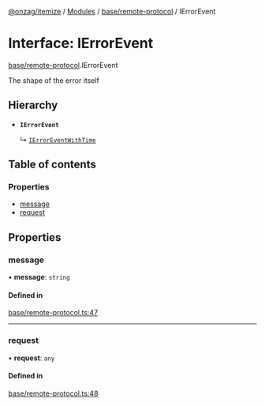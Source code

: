 [@onzag/itemize](../README.md) / [Modules](../modules.md) / [base/remote-protocol](../modules/base_remote_protocol.md) / IErrorEvent

# Interface: IErrorEvent

[base/remote-protocol](../modules/base_remote_protocol.md).IErrorEvent

The shape of the error itself

## Hierarchy

- **`IErrorEvent`**

  ↳ [`IErrorEventWithTime`](client_internal_testing.IErrorEventWithTime.md)

## Table of contents

### Properties

- [message](base_remote_protocol.IErrorEvent.md#message)
- [request](base_remote_protocol.IErrorEvent.md#request)

## Properties

### message

• **message**: `string`

#### Defined in

[base/remote-protocol.ts:47](https://github.com/onzag/itemize/blob/a24376ed/base/remote-protocol.ts#L47)

___

### request

• **request**: `any`

#### Defined in

[base/remote-protocol.ts:48](https://github.com/onzag/itemize/blob/a24376ed/base/remote-protocol.ts#L48)
